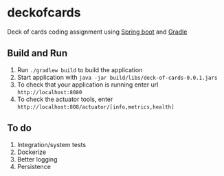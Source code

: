 # deckofcards

Deck of cards coding assignment using [Spring boot](https://spring.io/projects/spring-boot) and [Gradle](https://gradle.org/)

Build and Run
---
1. Run `./gradlew build` to build the application
1. Start application with `java -jar build/libs/deck-of-cards-0.0.1.jars`
1. To check that your application is running enter url `http://localhost:8080`
1. To check the actuator tools, enter `http://localhost:808/actuator/[info,metrics,health]`

To do
---
1. Integration/system tests
1. Dockerize
1. Better logging
1. Persistence